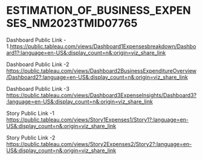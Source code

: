# ESTIMATION_OF_BUSINESS_EXPENSES_NM2023TMID07765


Dashboard Public Link - 1.https://public.tableau.com/views/Dashboard1Expensesbreakdown/Dashboard1?:language=en-US&:display_count=n&:origin=viz_share_link

Dashboard Public Link -2 https://public.tableau.com/views/Dashboard2BusinessExpenditureOverview/Dashboard2?:language=en-US&:display_count=n&:origin=viz_share_link

Dashboard Public Link -3 https://public.tableau.com/views/Dashboard3ExpenseInsights/Dashboard3?:language=en-US&:display_count=n&:origin=viz_share_link

Story Public Link -1 https://public.tableau.com/views/Story1Expenses1/Story1?:language=en-US&:display_count=n&:origin=viz_share_link

Story Public Link -2 https://public.tableau.com/views/Story2Expenses2/Story2?:language=en-US&:display_count=n&:origin=viz_share_link
